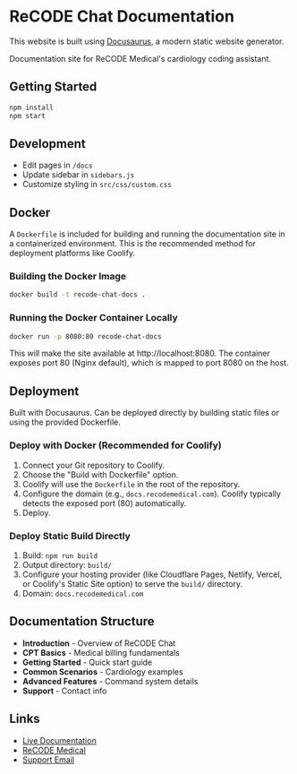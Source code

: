 # ReCODE Chat Documentation

This website is built using [Docusaurus](https://docusaurus.io/), a modern static website generator.

Documentation site for ReCODE Medical's cardiology coding assistant.

## Getting Started

```bash
npm install
npm start
```

## Development

- Edit pages in `/docs`
- Update sidebar in `sidebars.js`
- Customize styling in `src/css/custom.css`

## Docker

A `Dockerfile` is included for building and running the documentation site in a containerized environment. This is the recommended method for deployment platforms like Coolify.

### Building the Docker Image

```bash
docker build -t recode-chat-docs .
```

### Running the Docker Container Locally

```bash
docker run -p 8080:80 recode-chat-docs
```

This will make the site available at http://localhost:8080. The container exposes port 80 (Nginx default), which is mapped to port 8080 on the host.

## Deployment

Built with Docusaurus. Can be deployed directly by building static files or using the provided Dockerfile.

### Deploy with Docker (Recommended for Coolify)
1. Connect your Git repository to Coolify.
2. Choose the "Build with Dockerfile" option.
3. Coolify will use the `Dockerfile` in the root of the repository.
4. Configure the domain (e.g., `docs.recodemedical.com`). Coolify typically detects the exposed port (80) automatically.
5. Deploy.

### Deploy Static Build Directly
1. Build: `npm run build`
2. Output directory: `build/`
3. Configure your hosting provider (like Cloudflare Pages, Netlify, Vercel, or Coolify's Static Site option) to serve the `build/` directory.
4. Domain: `docs.recodemedical.com`

## Documentation Structure

- **Introduction** - Overview of ReCODE Chat
- **CPT Basics** - Medical billing fundamentals
- **Getting Started** - Quick start guide
- **Common Scenarios** - Cardiology examples
- **Advanced Features** - Command system details
- **Support** - Contact info

## Links

- [Live Documentation](https://docs.recodemedical.com)
- [ReCODE Medical](https://recodemedical.com)
- [Support Email](mailto:support@recodemedical.com)